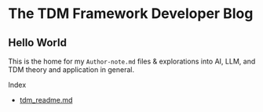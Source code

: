 # The TDM Framework Developer Blog

## Hello World

This is the home for my `Author-note.md` files & explorations into AI, LLM, and TDM theory and application in general. 

Index

- [tdm_readme.md](tdm_readme.md)

